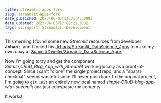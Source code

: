 ```yaml
---
title: streamlit-apps-fork
slug: streamlit-apps-fork
date_published: 2023-06-05T12:31:46.000Z
date_updated: 2023-06-05T17:06:21.000Z
tags: micropost, Streamlit, Development
---
```


This morning I found some new *Streamlit* resources from developer **Jcharis**, and I forked his [Jcharis/Streamlit_DataScience_Apps](https://github.com/Jcharis/Streamlit_DataScience_Apps) to make my own copy at [SummittDweller/Streamlit_DataScience_Apps](https://github.com/SummittDweller/Streamlit_DataScience_Apps)

Now I'm going to try and get the component *Simple_CRuD_Blog_App_with_Streamlit* working locally as a proof-of-concept.  Since I can't "clone" the single project repo, and a "sparse checkout" seems wasteful since I'll never push back to the original project, I'm going to `git init` an entirely new local named *simple-CRuD-blog-app-with-streamlit* and just copy/paste the contents.

It works!
